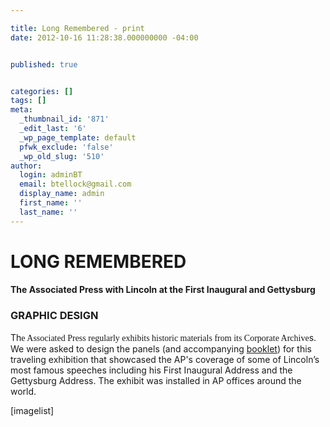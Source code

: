 ```yaml
---

title: Long Remembered - print
date: 2012-10-16 11:28:38.000000000 -04:00


published: true


categories: []
tags: []
meta:
  _thumbnail_id: '871'
  _edit_last: '6'
  _wp_page_template: default
  pfwk_exclude: 'false'
  _wp_old_slug: '510'
author:
  login: adminBT
  email: btellock@gmail.com
  display_name: admin
  first_name: ''
  last_name: ''
---
```

<h1>LONG REMEMBERED</h1>
<h4>The Associated Press with Lincoln at the First Inaugural and Gettysburg</h4>
<h3>GRAPHIC DESIGN</h3>
Th<span style="font-family: Georgia,Times New Roman;">e Associated Press regularly exhibits historic materials from its Corporate Archive</span>s. We were asked to design the panels (and accompanying <a href="http://thegraphicsoffice.com/portfolio/long-remembered-the-associated-press-with-lincoln-print/">booklet</a>) f<span>or this traveling exhibition that showcased the AP's coverage of some of Lincoln’s most famous speeches including his First Inaugural Address and the Gettysburg Address. </span>The exhibit was installed in AP offices around the world.


[imagelist]

